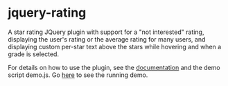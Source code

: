 jquery-rating
=============
A star rating JQuery plugin with support for a "not interested" rating, displaying the user's rating or the average
rating for many users, and displaying custom per-star text above the stars while hovering and when a grade is
selected.

For details on how to use the plugin, see the <a href="http://byennaco.github.io/jquery-rating/doc/">documentation</a>
and the demo script demo.js.
Go <a href="http://byennaco.github.io/jquery-rating/">here</a> to see the running demo.
